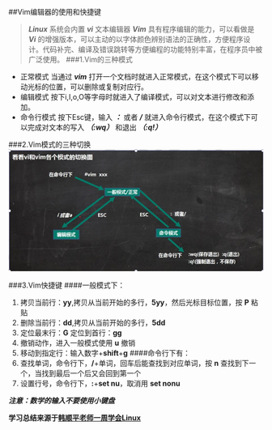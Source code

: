 ##Vim编辑器的使用和快捷键
>***Linux*** 系统会内置 ***vi*** 文本编辑器 ***Vim*** 具有程序编辑的能力，可以看做是 ***Vi*** 的增强版本，可以主动的以字体颜色辨别语法的正确性，方便程序设计。代码补完、编译及错误跳转等方便编程的功能特别丰富，在程序员中被广泛使用。
###1.Vim的三种模式
* 正常模式
当通过 ***vim*** 打开一个文档时就进入正常模式，在这个模式下可以移动光标的位置，可以删除或复制对应行。
* 编辑模式
按下i,I,o,O等字母时就进入了编译模式，可以对文本进行修改和添加。
* 命令行模式
按下Esc键，输入 ***：*** 或者 ***/*** 就进入命令行模式，在这个模式下可以完成对文本的写入 ***（:wq）*** 和退出 ***（:q!）***

###2.Vim模式的三种切换
<img src="img/屏幕截图%202022-07-02%20111645.jpg">

###3.Vim快捷键
####一般模式下：
1. 拷贝当前行：**yy**,拷贝从当前开始的多行，**5yy**，然后光标目标位置，按 **P** 粘贴
2. 删除当前行：**dd**,拷贝从当前开始的多行，**5dd**
3. 定位最末行：**G** 定位到首行：**gg**
4. 撤销动作，进入一般模式使用 **u** 撤销
5. 移动到指定行：输入数字+**shift**+**g**
####命令行下有：
1. 查找单词，命令行下，**/**+单词，回车后能查找到对应单词，按 **n** 查找到下一个，当找到最后一个后又会回到第一个
2. 设置行号，命令行下，**:**+**set nu**，取消用 **set nonu**


***注意：数学的输入不要使用小键盘***


**学习总结来源于[<u>韩顺平老师一周学会Linux</u>](https://www.bilibili.com/video/BV1Sv411r7vd?spm_id_from=333.788.top_right_bar_window_custom_collection.content.click)**